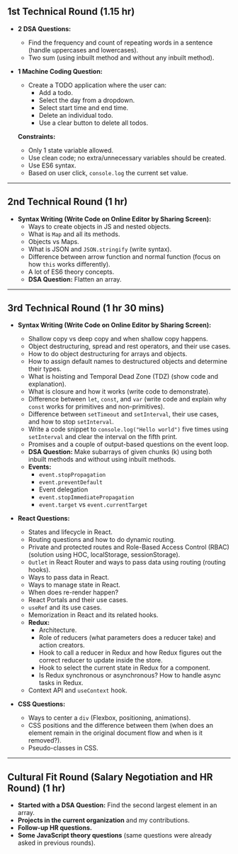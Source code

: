 ## 1st Technical Round (1.15 hr)

- **2 DSA Questions:**
  - Find the frequency and count of repeating words in a sentence (handle uppercases and lowercases).
  - Two sum (using inbuilt method and without any inbuilt method).

- **1 Machine Coding Question:**
  - Create a TODO application where the user can:
    - Add a todo.
    - Select the day from a dropdown.
    - Select start time and end time.
    - Delete an individual todo.
    - Use a clear button to delete all todos.

  **Constraints:**
  - Only 1 state variable allowed.
  - Use clean code; no extra/unnecessary variables should be created.
  - Use ES6 syntax.
  - Based on user click, `console.log` the current set value.

---

## 2nd Technical Round (1 hr)

- **Syntax Writing (Write Code on Online Editor by Sharing Screen):**
  - Ways to create objects in JS and nested objects.
  - What is `Map` and all its methods.
  - Objects vs Maps.
  - What is JSON and `JSON.stringify` (write syntax).
  - Difference between arrow function and normal function (focus on how `this` works differently).
  - A lot of ES6 theory concepts.
  - **DSA Question:** Flatten an array.

---

## 3rd Technical Round (1 hr 30 mins)

- **Syntax Writing (Write Code on Online Editor by Sharing Screen):**
  - Shallow copy vs deep copy and when shallow copy happens.
  - Object destructuring, spread and rest operators, and their use cases.
  - How to do object destructuring for arrays and objects.
  - How to assign default names to destructured objects and determine their types.
  - What is hoisting and Temporal Dead Zone (TDZ) (show code and explanation).
  - What is closure and how it works (write code to demonstrate).
  - Difference between `let`, `const`, and `var` (write code and explain why `const` works for primitives and non-primitives).
  - Difference between `setTimeout` and `setInterval`, their use cases, and how to stop `setInterval`.
  - Write a code snippet to `console.log("Hello world")` five times using `setInterval` and clear the interval on the fifth print.
  - Promises and a couple of output-based questions on the event loop.
  - **DSA Question:** Make subarrays of given chunks (k) using both inbuilt methods and without using inbuilt methods.
  - **Events:**
    - `event.stopPropagation`
    - `event.preventDefault`
    - Event delegation
    - `event.stopImmediatePropagation`
    - `event.target` vs `event.currentTarget`

- **React Questions:**
  - States and lifecycle in React.
  - Routing questions and how to do dynamic routing.
  - Private and protected routes and Role-Based Access Control (RBAC) (solution using HOC, localStorage, sessionStorage).
  - `Outlet` in React Router and ways to pass data using routing (routing hooks).
  - Ways to pass data in React.
  - Ways to manage state in React.
  - When does re-render happen?
  - React Portals and their use cases.
  - `useRef` and its use cases.
  - Memorization in React and its related hooks.
  - **Redux:**
    - Architecture.
    - Role of reducers (what parameters does a reducer take) and action creators.
    - Hook to call a reducer in Redux and how Redux figures out the correct reducer to update inside the store.
    - Hook to select the current state in Redux for a component.
    - Is Redux synchronous or asynchronous? How to handle async tasks in Redux.
  - Context API and `useContext` hook.

- **CSS Questions:**
  - Ways to center a `div` (Flexbox, positioning, animations).
  - CSS positions and the difference between them (when does an element remain in the original document flow and when is it removed?).
  - Pseudo-classes in CSS.

---

## Cultural Fit Round (Salary Negotiation and HR Round) (1 hr)

- **Started with a DSA Question:** Find the second largest element in an array.
- **Projects in the current organization** and my contributions.
- **Follow-up HR questions.**
- **Some JavaScript theory questions** (same questions were already asked in previous rounds).
